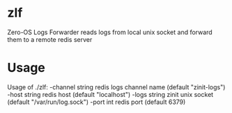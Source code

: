 # zlf
Zero-OS Logs Forwarder reads logs from local unix socket and forward them to a remote redis server

# Usage
Usage of ./zlf:
  -channel string
    	redis logs channel name (default "zinit-logs")
  -host string
    	redis host (default "localhost")
  -logs string
    	zinit unix socket (default "/var/run/log.sock")
  -port int
    	redis port (default 6379)


